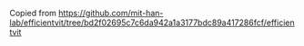 Copied from https://github.com/mit-han-lab/efficientvit/tree/bd2f02695c7c6da942a1a3177bdc89a417286fcf/efficientvit
